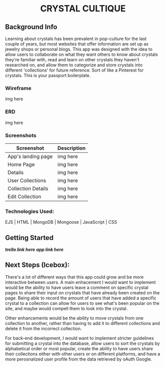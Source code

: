 # <h1 align="center">CRYSTAL CULTIQUE</h1>
## Background Info
Learning about crystals has been prevalent in pop-culture for the last couple of years, but most websites that offer information are set up as jewelry shops or personal blogs. This app was designed with the idea to allow users to collaborate on what they want others to know about crystals they're familiar with, read and learn on other crystals they haven't researched on, and allow them to categorize and store crystals into different 'collections' for future reference. Sort of like a Pinterest for crystals.
This is your passport boilerplate.

### Wireframe
img here


### ERD
img here


### Screenshots
| Screenshot | Description |
|------------ | ------------|
| App's landing page | img here |
| Home Page | img here |
| Details | img here |
| User Collections | img here |
| Collection Details | img here |
| Edit Collection | img here |


### Technologies Used:
EJS | HTML | MongoDB | Mongoose | JavaScript | CSS



## Getting Started
***trello link here***
***app link here***

## Next Steps (Icebox):
There's a lot of different ways that this app could grow and be more interactive between users. A main enhacement I would want to implement would be the ability to have users leave a comment on specific crystal pages to share their input on crystals that have already been created on the page. Being able to record the amount of users that have added a specific crystal to a collection can allow for users to see what's been popular on the site, and maybe would compell them to look into the crystal.

Other enhancements would be the ability to move crystals from one collection to another, rather than having to add it to different collections and delete it from the incorrect collection.

For back-end development, I would want to implement stricter guidelines for submitting a crystal into the database, allow users to sort the crystals by alphabetical order or most popular, create the ability to have users share their collections either with other users or on different platforms, and have a more perosnalized user profile from the data retrieved by oAuth Google.
